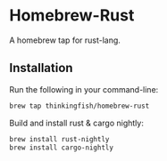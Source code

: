 Homebrew-Rust
=============

A homebrew tap for rust-lang.

## Installation

Run the following in your command-line:

```sh
brew tap thinkingfish/homebrew-rust
```

Build and install rust & cargo nightly:

```sh
brew install rust-nightly
brew install cargo-nightly
```
